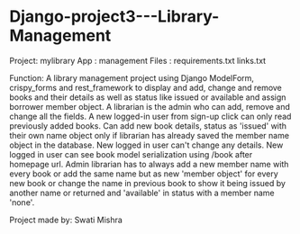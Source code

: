 # Django-project3---Library-Management

Project: mylibrary
App    : management
Files  : requirements.txt
         links.txt

Function: A library management project using Django ModelForm, crispy_forms and rest_framework to display and add, change and remove books and their details as well as             status like issued or available and assign borrower member object.
          A librarian is the admin who can add, remove and change all the fields.
          A new logged-in user from sign-up click can only read previously added books. Can add new book details, status as 'issued' with their own name object only if             librarian has already saved the member name object in the database. New logged in user can't change any details. New logged in user can see book model                   serialization using /book after homepage url.
          Admin librarian has to always add a new member name with every book or add the same name but as new 'member object' for every new book or change the name in             previous book to show it being issued by another name or returned and 'available' in status with a member name 'none'.

Project made by: Swati Mishra
